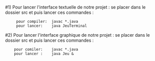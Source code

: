  
#1) Pour lancer l'interface textuelle de notre projet : 
      se placer dans le dossier src et puis lancer ces commandes :
        
         pour compiler:  javac *.java
         pour lancer:    java JeuTerminal


#2) Pour lancer l'interface graphique de notre projet : 
      se placer dans le dossier src et puis lancer ces commandes :
         
        pour comiler:    javac *.java
        pour lancer :    java Jeu &
